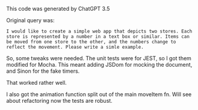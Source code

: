 This code was generated by ChatGPT 3.5

Original query was:
```
I would like to create a simple web app that depicts two stores. Each store is represented by a number in a text box or similar. Items can be moved from one store to the other, and the numbers change to reflect the movement. Please write a simle example.
```

So, some tweaks were needed. The unit tests were for JEST, so I got them modified for Mocha. This meant adding JSDom for mocking the document, and Sinon for the fake timers.

That worked rather well.

I also got the animation function split out of the main moveItem fn. Will see about refactoring now the tests are robust.
